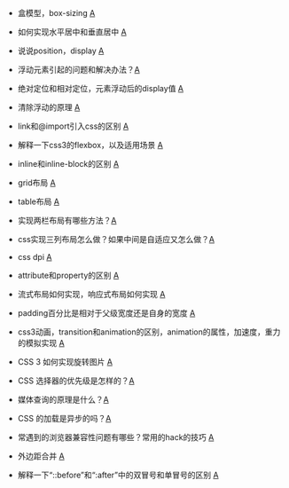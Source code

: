 * 盒模型，box-sizing [A](https://vue3js.cn/interview/css/box.html#%E4%B8%89%E3%80%81ie-%E6%80%AA%E5%BC%82%E7%9B%92%E5%AD%90%E6%A8%A1%E5%9E%8B)
* 如何实现水平居中和垂直居中 [A](https://segmentfault.com/a/1190000014116655)
* 说说position，display [A](https://blog.csdn.net/qq_27064559/article/details/81868787)

* 浮动元素引起的问题和解决办法？[A](https://blog.csdn.net/December_shi/article/details/108490784)
* 绝对定位和相对定位，元素浮动后的display值 [A](https://blog.csdn.net/December_shi/article/details/108490784)
* 清除浮动的原理 [A](https://segmentfault.com/a/1190000039658450)
* link和@import引入css的区别 [A](https://www.itcast.cn/news/20210924/15344245925.shtml)
* 解释一下css3的flexbox，以及适用场景 [A](https://blog.51cto.com/liuhao9999/5259141)
* inline和inline-block的区别 [A](https://www.cnblogs.com/rdchen/p/14025566.html)
* grid布局 [A](https://juejin.cn/post/6854573220306255880)
* table布局 [A](https://juejin.cn/post/6844904009656958983)
* 实现两栏布局有哪些方法？[A](https://juejin.cn/post/7085974846458298382)
* css实现三列布局怎么做？如果中间是自适应又怎么做？[A](https://blog.csdn.net/weixin_44867717/article/details/128411368)
* css dpi [A](https://blog.csdn.net/lalala_dxf/article/details/131534516)
* attribute和property的区别 [A](https://cloud.tencent.com/developer/article/1688250)
* 流式布局如何实现，响应式布局如何实现 [A](https://cloud.tencent.com/developer/article/1635215)
* padding百分比是相对于父级宽度还是自身的宽度 [A](https://blog.csdn.net/my466879168/article/details/106888359)
* css3动画，transition和animation的区别，animation的属性，加速度，重力的模拟实现 [A](https://blog.csdn.net/SpringRolls/article/details/105995380)
* CSS 3 如何实现旋转图片 [A](https://blog.csdn.net/xz182838/article/details/118462031)
* CSS 选择器的优先级是怎样的？[A](https://worktile.com/kb/ask/29577.html)
* 媒体查询的原理是什么？[A](https://blog.csdn.net/weixin_42952508/article/details/131300704)
* CSS 的加载是异步的吗？[A](https://juejin.cn/post/6844903950907342861)
* 常遇到的浏览器兼容性问题有哪些？常用的hack的技巧 [A](https://juejin.cn/post/6993336485952880671)
* 外边距合并 [A](https://www.w3school.com.cn/css/css_margin_collapse.asp)
* 解释一下“::before”和“:after”中的双冒号和单冒号的区别 [A](https://cloud.tencent.com/developer/article/2343864)